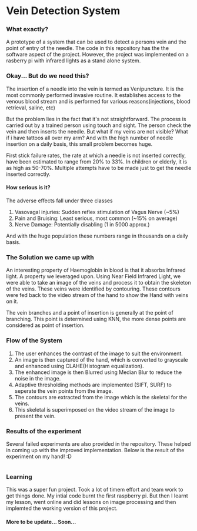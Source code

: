 # Vein Detection System
  
### What exactly?
  
A prototype of a system that can be used to detect a persons vein and the point of entry of the needle. The code in this repository has the the software aspect of the project. However, the project was implemented on a rasberry pi with infrared lights as a stand alone system.
  
### Okay... But do we need this?
  
The insertion of a needle into the vein is termed as Venipuncture. It is the most commonly performed invasive routine. It establishes access to the venous blood stream and is performed for various reasons(injections, blood retrieval, saline, etc)
  
But the problem lies in the fact that it's not straightforward. The process is carried out by a trained person using touch and sight. The person check the vein and then inserts the needle. But what if my veins are not visible? What if i have tattoos all over my arm? And with the high number of needle insertion on a daily basis, this small problem becomes huge.
  
First stick failure rates, the rate at which a needle is not inserted correctly, have been estimated to range from 20% to 33%. In children or elderly, it is as high as 50-70%. Multiple attempts have to be made just to get the needle inserted correctly.
  
  <insert image>
  
#### How serious is it?
  
The adverse effects fall under three classes
1. Vasovagal injuries: Sudden reflex stimulation of Vagus Nerve (~5%)
2. Pain and Bruising: Least serious, most common (~15% on average)
3. Nerve Damage: Potentially disabling (1 in 5000 approx.)

And with the huge population these numbers range in thousands on a daily basis.

### The Solution we came up with
  
An interesting property of Haemoglobin in blood is that it absorbs Infrared light. A property we leveraged upon. Using Near Field Infrared Light, we were able to take an image of the veins and process it to obtain the skeleton of the veins. These veins were identified by contouring. These contours were fed back to the video stream of the hand to show the Hand with veins on it.
  
The vein branches and a point of insertion is generally at the point of branching. This point is determined using KNN, the more dense points are considered as point of insertion.

### Flow of the System
  
  <insert image>
  
1. The user enhances the contrast of the image to suit the environment.  
2. An image is then captured of the hand, which is converted to grayscale and enhanced using CLAHE(Histogram equalization).  
3. The enhanced image is then Blurred using Median Blur to reduce the noise in the image.  
4. Adaptive thresholding methods are implemented (SIFT, SURF) to seperate the vein points from the image.  
5. The contours are extracted from the image which is the skeletal for the veins.  
6. This skeletal is superimposed on the video stream of the image to present the vein.

### Results of the experiment 
  
Several failed experiments are also provided in the repository. These helped in coming up with the improved implementation. Below is the result of the experiment on my hand! :D
  
  <image>
  
### Learning
  
This was a super fun project. Took a lot of timem effort and team work to get things done. My intial code burnt the first raspberry pi. But then I learnt my lesson, went online and did lessons on image processing and then implemted the working version of this project.

#### More to be update... Soon...
